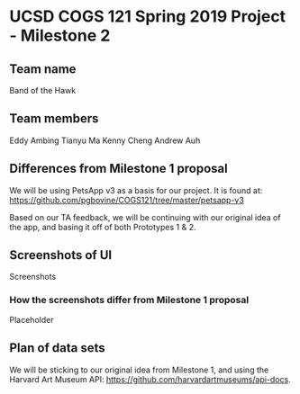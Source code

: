 # UCSD COGS 121 Spring 2019 Project - Milestone 2
## Team name
Band of the Hawk
## Team members
Eddy Ambing
Tianyu Ma
Kenny Cheng
Andrew Auh
## Differences from Milestone 1 proposal
We will be using PetsApp v3 as a basis for our project.
It is found at: https://github.com/pgbovine/COGS121/tree/master/petsapp-v3

Based on our TA feedback, we will be continuing with our original idea of the app, and basing it off of both Prototypes 1 & 2.
## Screenshots of UI
Screenshots
### How the screenshots differ from Milestone 1 proposal
Placeholder
## Plan of data sets
We will be sticking to our original idea from Milestone 1, and using the Harvard Art Museum API: https://github.com/harvardartmuseums/api-docs.
